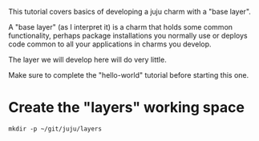 This tutorial covers basics of developing a juju charm with a "base layer".

A "base layer" (as I interpret it) is a charm that holds some common functionality, perhaps package installations you normally use or deploys code common to all your applications in charms you develop.

The layer we will develop here will do very little.

Make sure to complete the "hello-world" tutorial before starting this one.

# Create the "layers" working space

    mkdir -p ~/git/juju/layers
